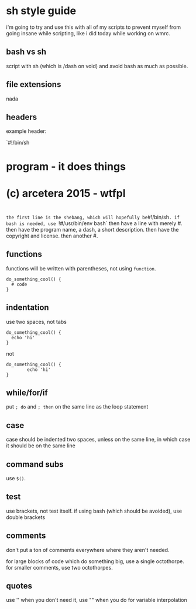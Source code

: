 # sh style guide

i'm going to try and use this with all of my scripts to prevent myself from going insane while scripting, like i did today while working on wmrc.

## bash vs sh

script with sh (which is /dash on void) and avoid bash as much as possible.

## file extensions

nada

## headers

example header:

`#!/bin/sh                
#
# program - it does things
# (c) arcetera 2015 - wtfpl
#
`
the first line is the shebang, which will hopefully be `#!/bin/sh`. if bash is needed, use `!#/usr/bin/env bash`
then have a line with merely #.
then have the program name, a dash, a short description.
then have the copyright and license.
then another #.

## functions

functions will be written with parentheses, not using `function`.

```
do_something_cool() {
  # code
}
```

## indentation

use two spaces, not tabs

```
do_something_cool() {
  echo 'hi'
}
```

not

```
do_something_cool() {
        echo 'hi'
}
```

## while/for/if

put `; do` and `; then` on the same line as the loop statement

## case

case should be indented two spaces, unless on the same line, in which case it should be on the same line

## command subs

use `$()`. 

## test

use brackets, not test itself. if using bash (which should be avoided), use double brackets

## comments

don't put a ton of comments everywhere where they aren't needed.

for large blocks of code which do something big, use a single octothorpe. for smaller comments, use two octothorpes.

## quotes

use '' when you don't need it, use "" when you do for variable interpolation

